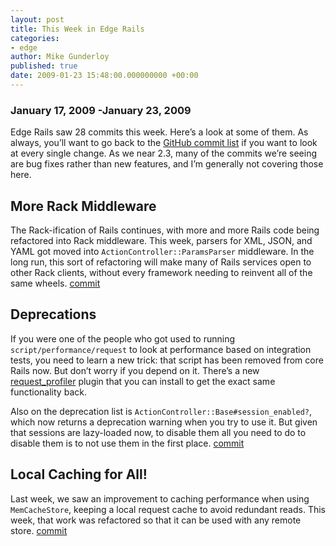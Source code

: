 ```yaml
---
layout: post
title: This Week in Edge Rails
categories:
- edge
author: Mike Gunderloy
published: true
date: 2009-01-23 15:48:00.000000000 +00:00
---
```

<h3>January 17, 2009 -January 23, 2009</h3>
<p>Edge Rails saw 28 commits this week. Here&#8217;s a look at some of them. As always, you&#8217;ll want to go back to the <a href="http://github.com/rails/rails/commits/master">GitHub commit list</a> if you want to look at every single change. As we near 2.3, many of the commits we&#8217;re seeing are bug fixes rather than new features, and I&#8217;m generally not covering those here.</p>
<h2>More Rack Middleware</h2>
<p>The Rack-ification of Rails continues, with more and more Rails code being refactored into Rack middleware. This week, parsers for <span class="caps">XML</span>, <span class="caps">JSON</span>, and <span class="caps">YAML</span> got moved into <code>ActionController::ParamsParser</code> middleware. In the long run, this sort of refactoring will make many of Rails services open to other Rack clients, without every framework needing to reinvent all of the same wheels. <a href="http://github.com/rails/rails/commit/ff0a2678c4bce9da348e1263915558795e3a3640">commit</a></p>
<h2>Deprecations</h2>
<p>If you were one of the people who got used to running <code>script/performance/request</code> to look at performance based on integration tests, you need to learn a new trick: that script has been removed from core Rails now. But don&#8217;t worry if you depend on it. There&#8217;s a new <a href="http://github.com/rails/request_profiler/tree/master">request_profiler</a> plugin that you can install to get the exact same functionality back.</p>
<p>Also on the deprecation list is <code>ActionController::Base#session_enabled?</code>, which now returns a deprecation warning when you try to use it. But given that sessions are lazy-loaded now, to disable them all you need to do to disable them is to not use them in the first place. <a href="http://github.com/rails/rails/commit/9cefd5ea0c21595d73762b5d60a760a3ed9fe8bf">commit</a></p>
<h2>Local Caching for All!</h2>
<p>Last week, we saw an improvement to caching performance when using <code>MemCacheStore</code>, keeping a local request cache to avoid redundant reads. This week, that work was refactored so that it can be used with any remote store. <a href="http://github.com/rails/rails/commit/b08c96887538cf53670bb882e79996582375e6c9">commit</a></p>